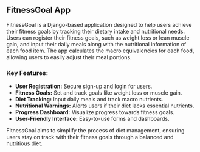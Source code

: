 ## FitnessGoal App

FitnessGoal is a Django-based application designed to help users achieve their fitness goals by tracking their dietary intake and nutritional needs. Users can register their fitness goals, such as weight loss or lean muscle gain, and input their daily meals along with the nutritional information of each food item. The app calculates the macro equivalencies for each food, allowing users to easily adjust their meal portions.

### Key Features:

- **User Registration:** Secure sign-up and login for users.
- **Fitness Goals:** Set and track goals like weight loss or muscle gain.
- **Diet Tracking:** Input daily meals and track macro nutrients.
- **Nutritional Warnings:** Alerts users if their diet lacks essential nutrients.
- **Progress Dashboard:** Visualize progress towards fitness goals.
- **User-Friendly Interface:** Easy-to-use forms and dashboards.

FitnessGoal aims to simplify the process of diet management, ensuring users stay on track with their fitness goals through a balanced and nutritious diet.
